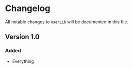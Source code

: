 # Changelog

All notable changes to `UserLib` will be documented in this file.

## Version 1.0

### Added
- Everything
